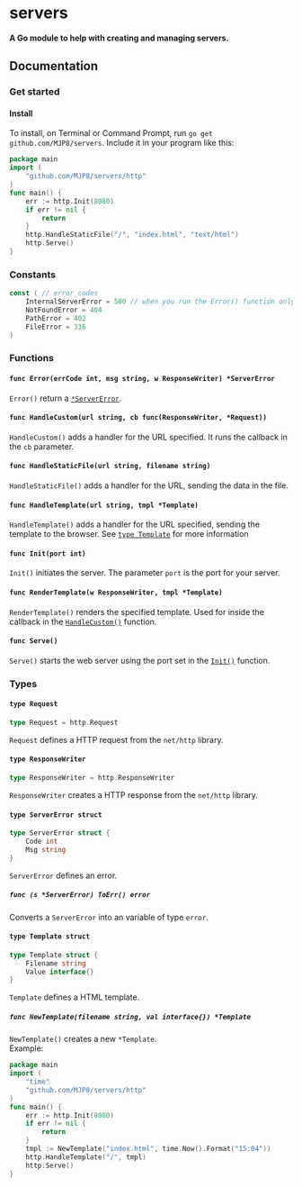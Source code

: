 # servers
**A Go module to help with creating and managing servers.**
## Documentation
### Get started
#### Install
To install, on Terminal or Command Prompt, run `go get github.com/MJP8/servers`. Include it in your program like this:
```go
package main
import (
	"github.com/MJP8/servers/http"
)
func main() {
	err := http.Init(8080)
	if err != nil {
		return
	}
	http.HandleStaticFile("/", "index.html", "text/html")
	http.Serve()
}
```
### Constants
```go
const ( // error codes
	InternalServerError = 500 // when you run the Error() function only InternalServerError will send the error to the browser
	NotFoundError = 404
	PathError = 402
	FileError = 336
)
```
### Functions
#### `func Error(errCode int, msg string, w ResponseWriter) *ServerError`
`Error()` return a [`*ServerError`](#type-servererror-struct).
#### `func HandleCustom(url string, cb func(ResponseWriter, *Request))`
`HandleCustom()` adds a handler for the URL specified. It runs the callback in the `cb` parameter.
#### `func HandleStaticFile(url string, filename string)`
`HandleStaticFile()` adds a handler for the URL, sending the data in the file.
#### `func HandleTemplate(url string, tmpl *Template)`
`HandleTemplate()` adds a handler for the URL specified, sending the template to the browser. See [`type Template`](#type-Template-struct) for more information
#### `func Init(port int)`
`Init()` initiates the server. The parameter `port` is the port for your server.
#### `func RenderTemplate(w ResponseWriter, tmpl *Template)`
`RenderTemplate()` renders the specified template. Used for inside the callback in the [`HandleCustom()`](#func-handlecustomurl-string-cb-funcresponsewriter-request) function.
#### `func Serve()`
`Serve()` starts the web server using the port set in the [`Init()`](#func-init-port-int) function.
### Types
#### `type Request`
```go
type Request = http.Request
```
`Request` defines a HTTP request from the `net/http` library.
#### `type ResponseWriter`
```go
type ResponseWriter = http.ResponseWriter
```
`ResponseWriter` creates a HTTP response from the `net/http` library.
#### `type ServerError struct`
```go
type ServerError struct {
	Code int
	Msg string
}
```
`ServerError` defines an error.
##### `func (s *ServerError) ToErr() error`
Converts a `ServerError` into an variable of type `error`.
#### `type Template struct`
```go
type Template struct {
	Filename string
	Value interface{}
}
```
`Template` defines a HTML template.
##### `func NewTemplate(filename string, val interface{}) *Template`
`NewTemplate()` creates a new `*Template`.<br/>
Example:
```go
package main
import (
	"time"
	"github.com/MJP8/servers/http"
)
func main() {
	err := http.Init(8080)
	if err != nil {
		return
	}
	tmpl := NewTemplate("index.html", time.Now().Format("15:04"))
	http.HandleTemplate("/", tmpl)
	http.Serve()
}
```
